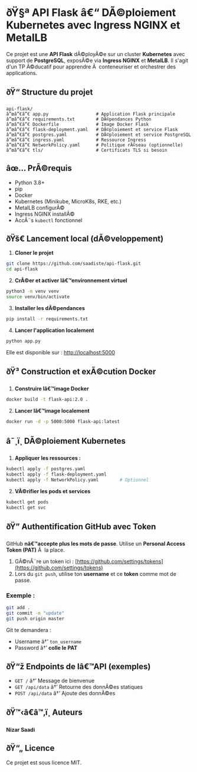 # ðŸ§ª API Flask â€“ DÃ©ploiement Kubernetes avec Ingress NGINX et MetalLB

Ce projet est une **API Flask** dÃ©ployÃ©e sur un cluster **Kubernetes** avec support de **PostgreSQL**, exposÃ©e via **Ingress NGINX** et **MetalLB**. Il s'agit d'un TP Ã©ducatif pour apprendre Ã  conteneuriser et orchestrer des applications.

## ðŸ“ Structure du projet

```
api-flask/
â”œâ”€â”€ app.py                  # Application Flask principale
â”œâ”€â”€ requirements.txt        # DÃ©pendances Python
â”œâ”€â”€ Dockerfile              # Image Docker Flask
â”œâ”€â”€ flask-deployment.yaml   # DÃ©ploiement et service Flask
â”œâ”€â”€ postgres.yaml           # DÃ©ploiement et service PostgreSQL
â”œâ”€â”€ ingress.yaml            # Ressource Ingress
â”œâ”€â”€ NetworkPolicy.yaml      # Politique rÃ©seau (optionnelle)
â”œâ”€â”€ tls/                    # Certificats TLS si besoin
```

## âœ… PrÃ©requis

- Python 3.8+
- pip
- Docker
- Kubernetes (Minikube, MicroK8s, RKE, etc.)
- MetalLB configurÃ©
- Ingress NGINX installÃ©
- AccÃ¨s `kubectl` fonctionnel

## ðŸš€ Lancement local (dÃ©veloppement)

1. **Cloner le projet**

```bash
git clone https://github.com/saadiste/api-flask.git
cd api-flask
```

2. **CrÃ©er et activer lâ€™environnement virtuel**

```bash
python3 -m venv venv
source venv/bin/activate
```

3. **Installer les dÃ©pendances**

```bash
pip install -r requirements.txt
```

4. **Lancer l'application localement**

```bash
python app.py
```

Elle est disponible sur : [http://localhost:5000](http://localhost:5000)

## ðŸ³ Construction et exÃ©cution Docker

1. **Construire lâ€™image Docker**

```bash
docker build -t flask-api:2.0 .
```

2. **Lancer lâ€™image localement**

```bash
docker run -d -p 5000:5000 flask-api:latest
```

## â˜¸ï¸ DÃ©ploiement Kubernetes

1. **Appliquer les ressources :**

```bash
kubectl apply -f postgres.yaml
kubectl apply -f flask-deployment.yaml
kubectl apply -f NetworkPolicy.yaml        # Optionnel
```

2. **VÃ©rifier les pods et services**

```bash
kubectl get pods
kubectl get svc
```





## ðŸ” Authentification GitHub avec Token

GitHub **nâ€™accepte plus les mots de passe**. Utilise un **Personal Access Token (PAT)** Ã  la place.

1. GÃ©nÃ¨re un token ici : [https://github.com/settings/tokens](https://github.com/settings/tokens)
2. Lors du `git push`, utilise ton **username** et ce **token** comme mot de passe.

### Exemple :

```bash
git add .
git commit -m "update"
git push origin master
```

Git te demandera :

- Username â†’ `ton_username`
- Password â†’ **colle le PAT**

## ðŸ“ž Endpoints de lâ€™API (exemples)

- `GET /` â†’ Message de bienvenue
- `GET /api/data` â†’ Retourne des donnÃ©es statiques
- `POST /api/data` â†’ Ajoute des donnÃ©es

## ðŸ™‹â€â™‚ï¸ Auteurs

**Nizar Saadi**

## ðŸ“„ Licence

Ce projet est sous licence MIT.
